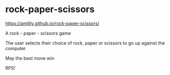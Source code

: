 # rock-paper-scissors

https://amlilly.github.io/rock-paper-scissors/

A rock - paper - scissors game

The user selects their choice of rock, paper or scissors to go up against the computer.

May the best move win

RPS!